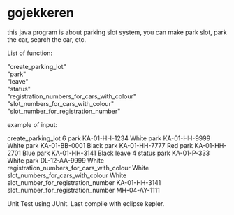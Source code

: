 # gojekkeren

this java program  is about parking slot system,
you can make park slot,
park the car,
search the car,
etc.


List of function:

"create_parking_lot"						 
"park"										 
"leave"									 
"status"									 
"registration_numbers_for_cars_with_colour" 
"slot_numbers_for_cars_with_colour"		 
"slot_number_for_registration_number"


example of input:

create_parking_lot 6
park KA-01-HH-1234 White
park KA-01-HH-9999 White
park KA-01-BB-0001 Black
park KA-01-HH-7777 Red
park KA-01-HH-2701 Blue
park KA-01-HH-3141 Black
leave 4
status
park KA-01-P-333 White
park DL-12-AA-9999 White
registration_numbers_for_cars_with_colour White
slot_numbers_for_cars_with_colour White
slot_number_for_registration_number KA-01-HH-3141
slot_number_for_registration_number MH-04-AY-1111


Unit Test using JUnit.
Last compile with eclipse kepler.






